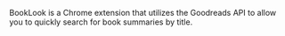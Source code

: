 BookLook is a Chrome extension that utilizes the Goodreads API to allow you to quickly search for book summaries by title.
